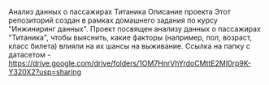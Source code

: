 Анализ данных о пассажирах Титаника Описание проекта Этот репозиторий создан в рамках домашнего задания по курсу "Инжиниринг данных". Проект посвящен анализу данных о пассажирах "Титаника", чтобы выяснить, какие факторы (например, пол, возраст, класс билета) влияли на их шансы на выживание.
Ссылка на папку с датасетом - https://drive.google.com/drive/folders/1OM7HnrVhYrdoCMttE2MI0rp9K-Y320X2?usp=sharing
